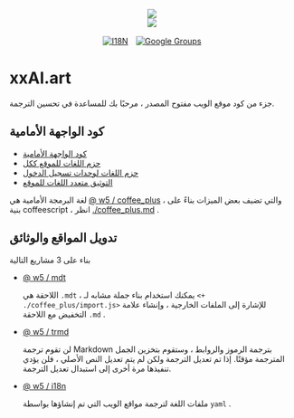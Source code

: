 <p align="center"><a href="https://xxai.art"><img src="https://cdn.jsdelivr.net/gh/xxai-art/doc/logo.svg"/></a><br/><a href="https://xxai.art"><img src="https://cdn.jsdelivr.net/gh/xxai-art/doc/xxai.svg"/></a></p><p align="center"><a href="https://github.com/xxai-art/doc#readme"><img alt="I18N" src="https://cdn.jsdelivr.net/gh/wactax/img/t.svg"/></a>　<a href="https://groups.google.com/u/0/g/xxai-art"><img alt="Google Groups" src="https://cdn.jsdelivr.net/gh/wactax/img/g-groups.svg"/></a></p>

# xxAI.art

جزء من كود موقع الويب مفتوح المصدر ، مرحبًا بك للمساعدة في تحسين الترجمة.

## كود الواجهة الأمامية

* [كود الواجهة الأمامية](https://github.com/xxai-art/web)
* [حزم اللغات للموقع ككل](https://github.com/xxai-art/web/tree/main/i18n)
* [حزم اللغات لوحدات تسجيل الدخول](https://github.com/wacpkg/user/tree/main/ui.i18n)
* [التوثيق متعدد اللغات للموقع](https://github.com/xxai-doc)

لغة البرمجة الأمامية هي [@ w5 / coffee_plus](http://npmjs.com/@w5/coffee_plus) ، والتي تضيف بعض الميزات بناءً على بنية coffeescript ، انظر [./coffee_plus.md](./coffee_plus.md) .

## تدويل المواقع والوثائق

بناء على 3 مشاريع التالية

* [@ w5 / mdt](https://www.npmjs.com/package/@w5/mdt)

  اللاحقة هي `.mdt` ، يمكنك استخدام بناء جملة مشابه لـ `<+ ./coffee_plus/import.js>` للإشارة إلى الملفات الخارجية ، وإنشاء علامة التخفيض مع اللاحقة `.md` .

* [@ w5 / trmd](https://www.npmjs.com/package/@w5/trmd)

  لن تقوم ترجمة Markdown بترجمة الرموز والروابط ، وستقوم بتخزين الجمل المترجمة مؤقتًا. إذا تم تعديل الترجمة ولكن لم يتم تعديل النص الأصلي ، فلن يؤدي تنفيذها مرة أخرى إلى استبدال تعديل الترجمة.

* [@ w5 / i18n](https://www.npmjs.com/package/@w5/i18n)

  ملفات اللغة لترجمة مواقع الويب التي تم إنشاؤها بواسطة `yaml` .

